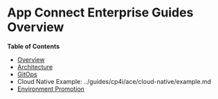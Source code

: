 # App Connect Enterprise Guides Overview

<!--- cSpell:ignore unmanaged practioners Pak Paks Quickstart qube cntk autoplay allowfullscreen -->

**Table of Contents**
  
- [Overview](../guides/cp4i/ace/overview/overview.md)
- [Architecture](../guides/cp4i/ace/overview/architecture.md)
- [GitOps](../guides/cp4i/ace/gitops/overview.md)
- Cloud Native Example: ../guides/cp4i/ace/cloud-native/example.md
- [Environment Promotion](../guides/cp4i/ace/environment-promotion/promoting-environments.md)
